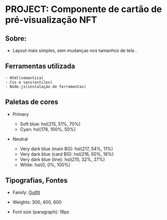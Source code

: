 # PROJECT: Componente de cartão de pré-visualização NFT #

## Sobre: 

- Layout mais simples, sem mudanças nos tamanhos de tela . 

## Ferramentas utilizada

    - Html(semantica)
    - Css e sass(estilos)
    - Node.js(instalação de ferramentas)
 
    
## Paletas de cores

- Primary

    - Soft blue: hsl(215, 51%, 70%)
    - Cyan: hsl(178, 100%, 50%)

- Neutral

    - Very dark blue (main BG): hsl(217, 54%, 11%)
    - Very dark blue (card BG): hsl(216, 50%, 16%)
    - Very dark blue (line): hsl(215, 32%, 27%)
    - White: hsl(0, 0%, 100%)


## Tipografias, Fontes  

- Family: [Outfit](https://fonts.google.com/specimen/Outfit)
- Weights: 300, 400, 600

- Font size (paragraph): 18px